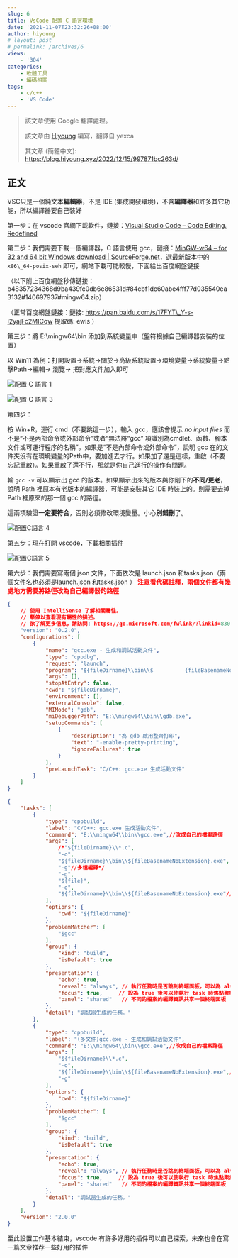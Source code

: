 ```yaml
---
slug: 6
title: VsCode 配置 C 語言環境
date: '2021-11-07T23:32:26+08:00'
author: hiyoung
# layout: post
# permalink: /archives/6
views:
    - '304'
categories:
    - 軟體工具
    - 編碼相關
tags:
    - c/c++
    - 'VS Code'
---
```


> 該文章使用 Google 翻譯處理。
>
> 該文章由 [Hiyoung](https://blog.hiyoung.xyz/) 編寫，翻譯自 yexca
>
> 其文章 (簡體中文): <https://blog.hiyoung.xyz/2022/12/15/997871bc263d/>

## 正文

VSC只是一個純文本**編輯器**，不是 IDE (集成開發環境)，不含**編譯器**和許多其它功能，所以編譯器要自己裝好

第一步：在 vscode 官網下載軟件，鏈接：[Visual Studio Code – Code Editing. Redefined](https://code.visualstudio.com/)

第二步：我們需要下載一個編譯器，C 語言使用 gcc，鏈接：[MinGW-w64 – for 32 and 64 bit Windows download | SourceForge.net](https://sourceforge.net/projects/mingw-w64/)，選最新版本中的 `x86\_64-posix-seh` 即可，網站下載可能較慢，下面給出百度網盤鏈接

（以下附上百度網盤秒傳鏈接：b48357234368d9ba439fc0db6e86531d#84cbf1dc60abe4fff77d035540ea3132#140697937#mingw64.zip）

（正常百度網盤鏈接：鏈接: <https://pan.baidu.com/s/17FYT\_Y-s-I2yajFc2MICqw> 提取碼: ewis ）

第三步：將 E:\\mingw64\\bin 添加到系統變量中（盤符根據自己編譯器安裝的位置）

以 Win11 為例：打開設置-&gt;系統-&gt;關於-&gt;高級系統設置-&gt;環境變量-&gt;系統變量-&gt;點擊Path-&gt;編輯-&gt; 瀏覽-&gt; 把對應文件加入即可

![配置 C 語言 1](https://cdn.jsdelivr.net/gh/hiyoung3937/img_hiyoung@master/bolg/配置C语言_2.1kpkhe2uoc2o.jpg)

![配置 C 語言 3](https://cdn.jsdelivr.net/gh/hiyoung3937/img_hiyoung@master/bolg/配置C语言_3.1zghj049j51c.jpg)

第四步：

按 Win+R，運行 cmd（不要跳這一步），輸入 gcc，應該會提示 *no input files* 而不是“不是內部命令或外部命令”或者“無法將“gcc” 項識別為cmdlet、函數、腳本文件或可運行程序的名稱”。如果是“不是內部命令或外部命令”，說明 gcc 在的文件夾沒有在環境變量的Path中，要加進去才行。如果加了還是這樣，重啟（不要忘記重啟）。如果重啟了還不行，那就是你自己進行的操作有問題。

輸 `gcc -v` 可以顯示出 gcc 的版本。如果顯示出來的版本與你剛下的**不同/更老**，說明 Path 裡原本有老版本的編譯器，可能是安裝其它 IDE 時裝上的。則需要去掉 Path 裡原來的那一個 gcc 的路徑。

這兩項驗證**一定要符合**，否則必須修改環境變量。小心**別錯刪**了。

![配置C語言 4](https://cdn.jsdelivr.net/gh/hiyoung3937/img_hiyoung@master/bolg/配置C語言_4.2cndmw8ru0kk.jpg)

第五步：現在打開 vscode，下載相關插件

![配置C語言 5](https://cdn.jsdelivr.net/gh/hiyoung3937/img_hiyoung@master/bolg/配置C語言_5.14p5s9c8oocg.jpg)

第六步：我們需要寫兩個 json 文件，下面依次是 launch.json 和tasks.json（兩個文件名也必須是launch.json 和tasks.json ） **<span class="has-inline-color" style="color:#ff0000">注意看代碼註釋，兩個文件都有幾處地方需要將路徑改為自己編譯器的路徑</span>**

```JSON
{
    // 使用 IntelliSense 了解相關屬性。
    // 懸停以查看現有屬性的描述。
    // 欲了解更多信息，請訪問: https://go.microsoft.com/fwlink/?linkid=830387
    "version": "0.2.0",
    "configurations": [
        {
            "name": "gcc.exe - 生成和調試活動文件",
            "type": "cppdbg",
            "request": "launch",
            "program": "${fileDirname}\\bin\\$          {fileBasenameNoExtension}.exe",//這裡意思生成的二進制代碼會放入當前文件的bin文件夾中，我們需要自己新建一個bin文件夾
            "args": [],
            "stopAtEntry": false,
            "cwd": "${fileDirname}",
            "environment": [],
            "externalConsole": false,
            "MIMode": "gdb",
            "miDebuggerPath": "E:\\mingw64\\bin\\gdb.exe",
            "setupCommands": [
                {
                    "description": "為 gdb 啟用整齊打印",
                    "text": "-enable-pretty-printing",
                    "ignoreFailures": true
                }
            ],
            "preLaunchTask": "C/C++: gcc.exe 生成活動文件"
        }
    ]
}
```

```JSON
{
    "tasks": [
        {
            "type": "cppbuild",
            "label": "C/C++: gcc.exe 生成活動文件",
            "command": "E:\\mingw64\\bin\\gcc.exe",//改成自己的檔案路徑
            "args": [
                /*"${fileDirname}\\*.c",
                "-o",
                "${fileDirname}\\bin\\${fileBasenameNoExtension}.exe",
                "-g"//多檔編譯*/
                "-g",
                "${file}",
                "-o",
                "${fileDirname}\\bin\\${fileBasenameNoExtension}.exe"//這裡意思產生的二進位程式碼會放入目前檔案的 bin 資料夾中，我們需要自己新建一個 bin 資料夾
            ],
            "options": {
                "cwd": "${fileDirname}"
            },
            "problemMatcher": [
                "$gcc"
            ],
            "group": {
                "kind": "build",
                "isDefault": true
            },
            "presentation": {
                "echo": true,
                "reveal": "always", // 執行任務時是否跳到終端面板，可以為 always，silent，never。具體參見 VSC 的文檔
                "focus": true,     // 設為 true 後可以使執行 task 時焦點聚集在終端，但對編譯 C/C++ 來說，設為 true 沒有意義
                "panel": "shared"   // 不同的檔案的編譯資訊共享一個終端面板
            },
            "detail": "調試器生成的任務。"
        },
        {
            "type": "cppbuild",
            "label": "(多文件)gcc.exe - 生成和調試活動文件",
            "command": "E:\\mingw64\\bin\\gcc.exe",//改成自己的檔案路徑
            "args": [
                "${fileDirname}\\*.c",
                "-o",
                "${fileDirname}\\bin\\${fileBasenameNoExtension}.exe",//這裡意思產生的二進位程式碼會放入目前檔案的 bin 資料夾中，我們需要自己新建一個 bin 資料夾
                "-g"
            ],
            "options": {
                "cwd": "${fileDirname}"
            },
            "problemMatcher": [
                "$gcc"
            ],
            "group": {
                "kind": "build",
                "isDefault": true
            },
            "presentation": {
                "echo": true,
                "reveal": "always", // 執行任務時是否跳到終端面板，可以為 always，silent，never。具體參見 VSC 的文檔
                "focus": true,     // 設為 true 後可以使執行 task 時焦點聚集在終端，但對編譯 C/C++ 來說，設為 true 沒有意義
                "panel": "shared"   // 不同的檔案的編譯資訊共享一個終端面板
            },
            "detail": "調試器生成的任務。"
        }
    ],
    "version": "2.0.0"
}
```

至此設置工作基本結束，vscode 有許多好用的插件可以自己探索，未來也會在寫一篇文章推荐一些好用的插件
